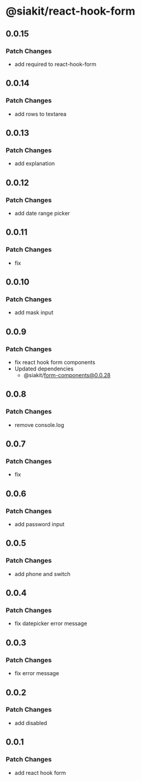 # @siakit/react-hook-form

## 0.0.15

### Patch Changes

- add required to react-hook-form

## 0.0.14

### Patch Changes

- add rows to textarea

## 0.0.13

### Patch Changes

- add explanation

## 0.0.12

### Patch Changes

- add date range picker

## 0.0.11

### Patch Changes

- fix

## 0.0.10

### Patch Changes

- add mask input

## 0.0.9

### Patch Changes

- fix react hook form components
- Updated dependencies
  - @siakit/form-components@0.0.28

## 0.0.8

### Patch Changes

- remove console.log

## 0.0.7

### Patch Changes

- fix

## 0.0.6

### Patch Changes

- add password input

## 0.0.5

### Patch Changes

- add phone and switch

## 0.0.4

### Patch Changes

- fix datepicker error message

## 0.0.3

### Patch Changes

- fix error message

## 0.0.2

### Patch Changes

- add disabled

## 0.0.1

### Patch Changes

- add react hook form
